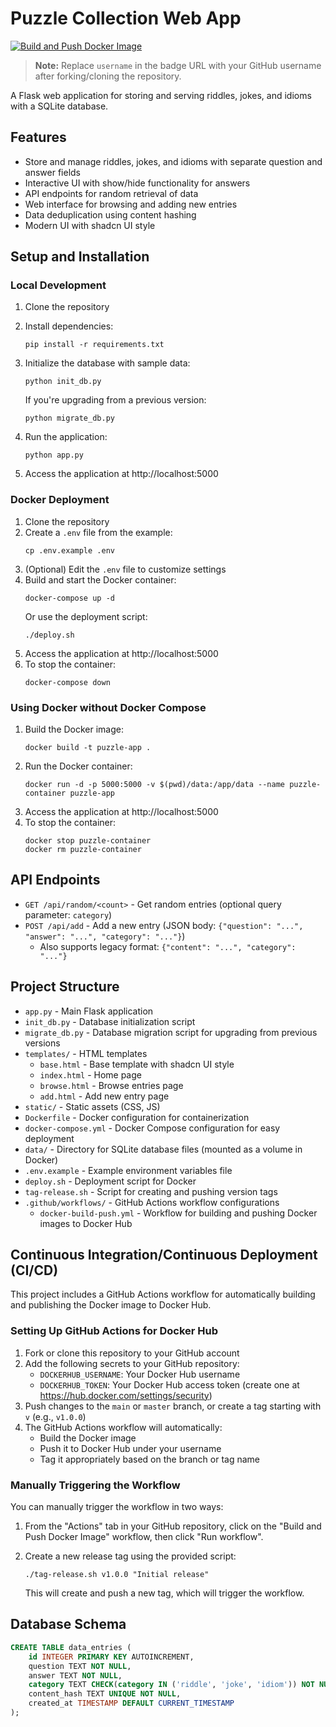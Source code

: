 # Puzzle Collection Web App

[![Build and Push Docker Image](https://github.com/username/puzzle/actions/workflows/docker-build-push.yml/badge.svg)](https://github.com/username/puzzle/actions/workflows/docker-build-push.yml)

> **Note:** Replace `username` in the badge URL with your GitHub username after forking/cloning the repository.

A Flask web application for storing and serving riddles, jokes, and idioms with a SQLite database.

## Features

- Store and manage riddles, jokes, and idioms with separate question and answer fields
- Interactive UI with show/hide functionality for answers
- API endpoints for random retrieval of data
- Web interface for browsing and adding new entries
- Data deduplication using content hashing
- Modern UI with shadcn UI style

## Setup and Installation

### Local Development

1. Clone the repository
2. Install dependencies:
   ```
   pip install -r requirements.txt
   ```
3. Initialize the database with sample data:
   ```
   python init_db.py
   ```

   If you're upgrading from a previous version:
   ```
   python migrate_db.py
   ```
4. Run the application:
   ```
   python app.py
   ```
5. Access the application at http://localhost:5000

### Docker Deployment

1. Clone the repository
2. Create a `.env` file from the example:
   ```
   cp .env.example .env
   ```
3. (Optional) Edit the `.env` file to customize settings
4. Build and start the Docker container:
   ```
   docker-compose up -d
   ```
   Or use the deployment script:
   ```
   ./deploy.sh
   ```
5. Access the application at http://localhost:5000
6. To stop the container:
   ```
   docker-compose down
   ```

### Using Docker without Docker Compose

1. Build the Docker image:
   ```
   docker build -t puzzle-app .
   ```
2. Run the Docker container:
   ```
   docker run -d -p 5000:5000 -v $(pwd)/data:/app/data --name puzzle-container puzzle-app
   ```
3. Access the application at http://localhost:5000
4. To stop the container:
   ```
   docker stop puzzle-container
   docker rm puzzle-container
   ```

## API Endpoints

- `GET /api/random/<count>` - Get random entries (optional query parameter: `category`)
- `POST /api/add` - Add a new entry (JSON body: `{"question": "...", "answer": "...", "category": "..."}`)
  - Also supports legacy format: `{"content": "...", "category": "..."}`

## Project Structure

- `app.py` - Main Flask application
- `init_db.py` - Database initialization script
- `migrate_db.py` - Database migration script for upgrading from previous versions
- `templates/` - HTML templates
  - `base.html` - Base template with shadcn UI style
  - `index.html` - Home page
  - `browse.html` - Browse entries page
  - `add.html` - Add new entry page
- `static/` - Static assets (CSS, JS)
- `Dockerfile` - Docker configuration for containerization
- `docker-compose.yml` - Docker Compose configuration for easy deployment
- `data/` - Directory for SQLite database files (mounted as a volume in Docker)
- `.env.example` - Example environment variables file
- `deploy.sh` - Deployment script for Docker
- `tag-release.sh` - Script for creating and pushing version tags
- `.github/workflows/` - GitHub Actions workflow configurations
  - `docker-build-push.yml` - Workflow for building and pushing Docker images to Docker Hub

## Continuous Integration/Continuous Deployment (CI/CD)

This project includes a GitHub Actions workflow for automatically building and publishing the Docker image to Docker Hub.

### Setting Up GitHub Actions for Docker Hub

1. Fork or clone this repository to your GitHub account
2. Add the following secrets to your GitHub repository:
   - `DOCKERHUB_USERNAME`: Your Docker Hub username
   - `DOCKERHUB_TOKEN`: Your Docker Hub access token (create one at https://hub.docker.com/settings/security)
3. Push changes to the `main` or `master` branch, or create a tag starting with `v` (e.g., `v1.0.0`)
4. The GitHub Actions workflow will automatically:
   - Build the Docker image
   - Push it to Docker Hub under your username
   - Tag it appropriately based on the branch or tag name

### Manually Triggering the Workflow

You can manually trigger the workflow in two ways:

1. From the "Actions" tab in your GitHub repository, click on the "Build and Push Docker Image" workflow, then click "Run workflow".

2. Create a new release tag using the provided script:
   ```
   ./tag-release.sh v1.0.0 "Initial release"
   ```
   This will create and push a new tag, which will trigger the workflow.

## Database Schema

```sql
CREATE TABLE data_entries (
    id INTEGER PRIMARY KEY AUTOINCREMENT,
    question TEXT NOT NULL,
    answer TEXT NOT NULL,
    category TEXT CHECK(category IN ('riddle', 'joke', 'idiom')) NOT NULL,
    content_hash TEXT UNIQUE NOT NULL,
    created_at TIMESTAMP DEFAULT CURRENT_TIMESTAMP
);
```
